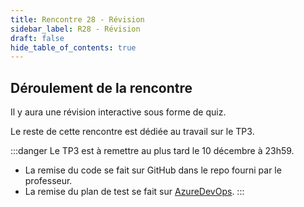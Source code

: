 ```yaml
---
title: Rencontre 28 - Révision
sidebar_label: R28 - Révision
draft: false
hide_table_of_contents: true
---
```



## Déroulement de la rencontre

Il y aura une révision interactive sous forme de quiz.

Le reste de cette rencontre est dédiée au travail sur le TP3. 

:::danger
Le TP3 est à remettre au plus tard le 10 décembre à 23h59.
- La remise du code se fait sur GitHub dans le repo fourni par le professeur.
- La remise du plan de test se fait sur [AzureDevOps](https://invdevops.cegepmontpetit.ca).
:::


